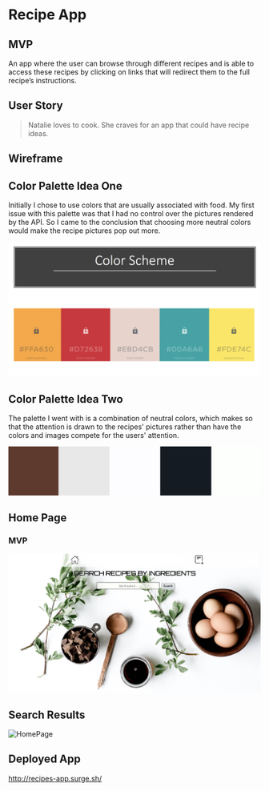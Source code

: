 # Recipe App

## MVP

An app where the user can browse through different recipes and is able to access these recipes by clicking on links that will redirect them to the full recipe’s instructions.

## User Story

> Natalie loves to cook. She craves for an app that could have recipe ideas.

## Wireframe


## Color Palette Idea One

Initially I chose to use colors that are usually associated with food.
My first issue with this palette was that I had no control over the pictures rendered by the API.
So I came to the conclusion that choosing more neutral colors would make the recipe pictures pop out more.


![PaletteOne](images/ColorScheme.png)
## Color Palette Idea Two

The palette I went with is a combination of neutral colors, which makes so that the attention is drawn to the recipes' pictures rather than have the colors and images compete for the users' attention.

![PalleteTwo](images/palette.png)

## Home Page

### MVP

![HomePage](images/homePage1.png)

## Search Results

![HomePage](/images/homePage.png)

## Deployed App

http://recipes-app.surge.sh/
